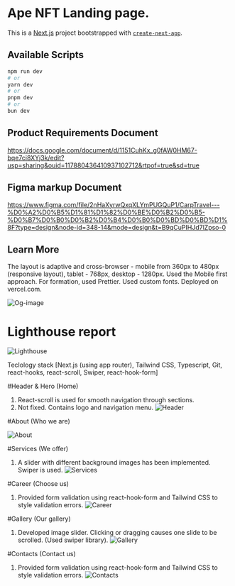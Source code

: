 # Ape NFT Landing page.

This is a [Next.js](https://nextjs.org/) project bootstrapped with [`create-next-app`](https://github.com/vercel/next.js/tree/canary/packages/create-next-app).

## Available Scripts

```bash
npm run dev
# or
yarn dev
# or
pnpm dev
# or
bun dev
```

## Product Requirements Document

https://docs.google.com/document/d/1151CuhKx_g0fAW0HM67-bqe7ci8XYj3k/edit?usp=sharing&ouid=117880436410937102712&rtpof=true&sd=true

## Figma markup Document

https://www.figma.com/file/2nHaXyrwQxqXLYmPUGQuP1/CarpTravel---%D0%A2%D0%B5%D1%81%D1%82%D0%BE%D0%B2%D0%B5-%D0%B7%D0%B0%D0%B2%D0%B4%D0%B0%D0%BD%D0%BD%D1%8F?type=design&node-id=348-14&mode=design&t=B9qCuPIHJd7lZpso-0

## Learn More

The layout is adaptive and cross-browser - mobile from 360px to 480px
(responsive layout), tablet - 768px, desktop - 1280px. Used the Mobile first
approach. For formation, used Prettier. Used custom fonts. Deployed on vercel.com.

![Og-image](https://github.com/darynakarmazin/carp-travel/raw/main/src/app/og-image/og-image.png)

# Lighthouse report

![Lighthouse](https://github.com/darynakarmazin/carp-travel/raw/main/src/app/og-image/lighthouse-report.png) 

Teclology stack [Next.js (using app router), Tailwind CSS, Typescript, Git, react-hooks, react-scroll, Swiper, react-hook-form]

#Header & Hero (Home)

1. React-scroll is used for smooth navigation through sections.
2. Not fixed. Contains logo and navigation menu.
   ![Header](https://github.com/darynakarmazin/carp-travel/raw/main/src/app/og-image/header-hero.png)

#About (Who we are)

   ![About](https://github.com/darynakarmazin/carp-travel/raw/main/src/app/og-image/about.png)

#Services (We offer)

1. A slider with different background images has been implemented. Swiper is used.
   ![Services](https://github.com/darynakarmazin/carp-travel/raw/main/src/app/og-image/services.png)

#Career (Choose us)

1. Provided form validation using react-hook-form and Tailwind CSS to style validation errors.
   ![Career](https://github.com/darynakarmazin/carp-travel/raw/main/src/app/og-image/сareer.png)

#Gallery (Our gallery)

1. Developed image slider. Clicking or dragging causes one slide to be scrolled.
   (Used swiper library).
   ![Gallery](https://github.com/darynakarmazin/carp-travel/raw/main/src/app/og-image/gallery.png)

#Contacts (Contact us)

1. Provided form validation using react-hook-form and Tailwind CSS to style validation errors.
![Contacts](https://github.com/darynakarmazin/carp-travel/raw/main/src/app/og-image/contacts.png)

